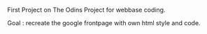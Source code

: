 First Project on The Odins Project for webbase coding.

Goal : recreate the google frontpage with own html style and code.
 